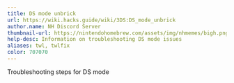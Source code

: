 ```yaml
---
title: DS mode unbrick
url: https://wiki.hacks.guide/wiki/3DS:DS_mode_unbrick
author.name: NH Discord Server
thumbnail-url: https://nintendohomebrew.com/assets/img/nhmemes/bigh.png
help-desc: Information on troubleshooting DS mode issues
aliases: twl, twlfix
color: 707070
---
```


Troubleshooting steps for DS mode
